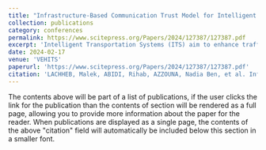 ```yaml
---
title: "Infrastructure-Based Communication Trust Model for Intelligent Transportation Systems."
collection: publications
category: conferences
permalink: https://www.scitepress.org/Papers/2024/127387/127387.pdf
excerpt: 'Intelligent Transportation Systems (ITS) aim to enhance traffic management through Vehicle-to-Vehicle (V2V), Vehicle-to-Infrastructure (V2I) and Infrastructure-to-Infrastructure (I2I) communications. However, the wireless medium and dynamic nature of these networks expose them to security threats from faulty nodes or malicious attacks. While cryptography-based mechanisms provide security against outsider attacks, the network remains vulnerable to attacks from legitimate but malicious nodes. Trust models have hence been proposed to evaluate node and data credibility to make informed security decisions. Existing models are either vehicle-centric with limited stability due to mobility or infrastructure-based with risks of single points of failure. This paper proposes a self-organizing, infrastructure-based trust model for securing ITS communication leveraging Smart Roadside Signs (SRSs). The model introduces a trust-based clustering algorithm using a fuzzy-based Dempster Shafer Theory (DST). This eliminates dependence on external trusted authorities while enhancing stability through infrastructure oversight. The decentralized trust formation and adaptive clustering balance security assurance with scalability. The results of the simulations show that our model is resilient against on-off attack, packet drop attack, jamming attack, bad-mouthing attack and collusion attack.'
date: 2024-02-17
venue: 'VEHITS'
paperurl: 'https://www.scitepress.org/Papers/2024/127387/127387.pdf'
citation: 'LACHHEB, Malek, ABIDI, Rihab, AZZOUNA, Nadia Ben, et al. Infrastructure-Based Communication Trust Model for Intelligent Transportation Systems. In : VEHITS. 2024. p. 513-521.'
---
```


The contents above will be part of a list of publications, if the user clicks the link for the publication than the contents of section will be rendered as a full page, allowing you to provide more information about the paper for the reader. When publications are displayed as a single page, the contents of the above "citation" field will automatically be included below this section in a smaller font.
